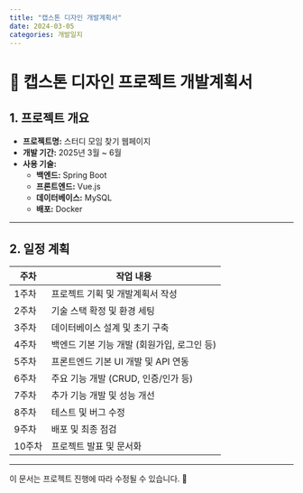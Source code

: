 ```yaml
---
title: "캡스톤 디자인 개발계획서"
date: 2024-03-05
categories: 개발일지
---
```


# 📌 캡스톤 디자인 프로젝트 개발계획서

## 1. 프로젝트 개요
- **프로젝트명:** 스터디 모임 찾기 웹페이지
- **개발 기간:** 2025년 3월 ~ 6월
- **사용 기술:**
  - **백엔드:** Spring Boot
  - **프론트엔드:** Vue.js
  - **데이터베이스:** MySQL
  - **배포:** Docker

---

## 2. 일정 계획

| 주차  | 작업 내용 |
|------|------------------------------|
| 1주차  | 프로젝트 기획 및 개발계획서 작성 |
| 2주차  | 기술 스택 확정 및 환경 세팅 |
| 3주차  | 데이터베이스 설계 및 초기 구축 |
| 4주차  | 백엔드 기본 기능 개발 (회원가입, 로그인 등) |
| 5주차  | 프론트엔드 기본 UI 개발 및 API 연동 |
| 6주차  | 주요 기능 개발 (CRUD, 인증/인가 등) |
| 7주차  | 추가 기능 개발 및 성능 개선 |
| 8주차  | 테스트 및 버그 수정 |
| 9주차  | 배포 및 최종 점검 |
| 10주차 | 프로젝트 발표 및 문서화 |

---

이 문서는 프로젝트 진행에 따라 수정될 수 있습니다. 🚀
